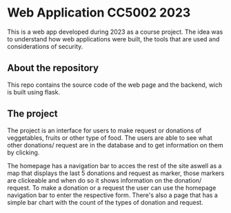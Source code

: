# Web Application CC5002 2023

This is a web app developed during 2023 as a course project. The idea was to understand how web applications were built, the tools that are used and considerations of security.

## About the repository 

This repo contains the source code of the web page and the backend, wich is built using flask. 

## The project 

The project is an interface for users to make request or donations of veggetables, fruits or other type of food. The users are able to see what other donations/ request are in the database and to get information
on them by clicking. 

The homepage has a navigation bar to acces the rest of the site aswell as a map that displays the last 5 donations and request as marker, those markers are clickeable and when do so it shows information
on the donation/ request. To make a donation or a request the user can use the homepage navigation bar to enter the respective form. There's also a page that has a simple bar chart with the count of the types of donation and request.  




